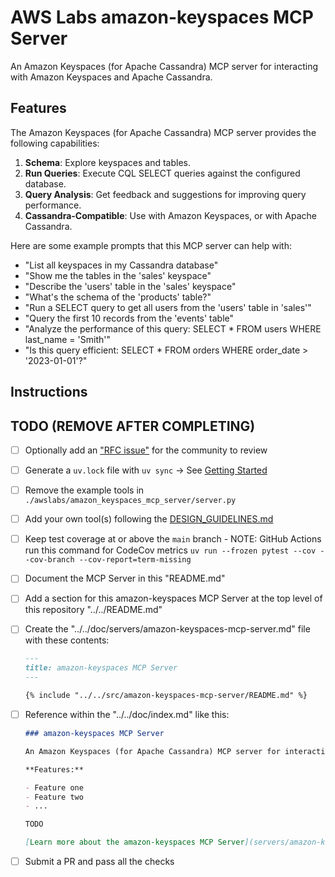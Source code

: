 # AWS Labs amazon-keyspaces MCP Server

An Amazon Keyspaces (for Apache Cassandra) MCP server for interacting with Amazon Keyspaces and Apache Cassandra.

## Features

The Amazon Keyspaces (for Apache Cassandra) MCP server provides the following capabilities:
1. **Schema**: Explore keyspaces and tables.
2. **Run Queries**: Execute CQL SELECT queries against the configured database.
3. **Query Analysis**: Get feedback and suggestions for improving query performance.
4. **Cassandra-Compatible**: Use with Amazon Keyspaces, or with Apache Cassandra.

Here are some example prompts that this MCP server can help with:
- "List all keyspaces in my Cassandra database"
- "Show me the tables in the 'sales' keyspace"
- "Describe the 'users' table in the 'sales' keyspace"
- "What's the schema of the 'products' table?"
- "Run a SELECT query to get all users from the 'users' table in 'sales'"
- "Query the first 10 records from the 'events' table"
- "Analyze the performance of this query: SELECT * FROM users WHERE last_name = 'Smith'"
- "Is this query efficient: SELECT * FROM orders WHERE order_date > '2023-01-01'?"

## Instructions



## TODO (REMOVE AFTER COMPLETING)

* [ ] Optionally add an ["RFC issue"](https://github.com/awslabs/mcp/issues) for the community to review
* [ ] Generate a `uv.lock` file with `uv sync` -> See [Getting Started](https://docs.astral.sh/uv/getting-started/)
* [ ] Remove the example tools in `./awslabs/amazon_keyspaces_mcp_server/server.py`
* [ ] Add your own tool(s) following the [DESIGN_GUIDELINES.md](https://github.com/awslabs/mcp/blob/main/DESIGN_GUIDELINES.md)
* [ ] Keep test coverage at or above the `main` branch - NOTE: GitHub Actions run this command for CodeCov metrics `uv run --frozen pytest --cov --cov-branch --cov-report=term-missing`
* [ ] Document the MCP Server in this "README.md"
* [ ] Add a section for this amazon-keyspaces MCP Server at the top level of this repository "../../README.md"
* [ ] Create the "../../doc/servers/amazon-keyspaces-mcp-server.md" file with these contents:

    ```markdown
    ---
    title: amazon-keyspaces MCP Server
    ---

    {% include "../../src/amazon-keyspaces-mcp-server/README.md" %}
    ```
  
* [ ] Reference within the "../../doc/index.md" like this:

    ```markdown
    ### amazon-keyspaces MCP Server
    
    An Amazon Keyspaces (for Apache Cassandra) MCP server for interacting with Amazon Keyspaces and Apache Cassandra.
    
    **Features:**
    
    - Feature one
    - Feature two
    - ...

    TODO
    
    [Learn more about the amazon-keyspaces MCP Server](servers/amazon-keyspaces-mcp-server.md)
    ```

* [ ] Submit a PR and pass all the checks
